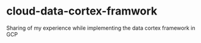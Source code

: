 # cloud-data-cortex-framwork
Sharing of my experience while implementing the data cortex framework in GCP 
